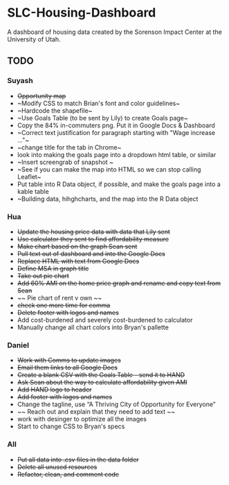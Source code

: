 # SLC-Housing-Dashboard

A dashboard of housing data created by the Sorenson Impact Center at the University of Utah. 

## TODO

### Suyash
* ~~Opportunity map~~
* ~Modify CSS to match Brian's font and color guidelines~
* ~Hardcode the shapefile~
* ~Use Goals Table (to be sent by Lily) to create Goals page~
* Copy the 84% in-commuters png. Put it in Google Docs & Dashboard
* ~Correct text justification for paragraph starting with "Wage increase ..."~
* ~change title for the tab in Chrome~
* look into making the goals page into a dropdown html table, or similar
* ~Insert screengrab of snapshot ~
* ~See if you can make the map into HTML so we can stop calling Leaflet~
* Put table into R Data object, if possible, and make the goals page into a kable table
* ~Building data, hihghcharts, and the map into the R Data object

### Hua
* ~~Update the housing price data with data that Lily sent~~
* ~~Use calculator they sent to find affordability measure~~
* ~~Make chart based on the graph Sean sent~~
* ~~Pull text out of dashboard and into the Google Docs~~
* ~~Replace HTML with text from Google Docs~~
* ~~Define MSA in graph title~~
* ~~Take out pie chart~~
* ~~Add 60% AMI on the home price graph and rename and copy text from Sean~~
* ~~ Pie chart of rent v own ~~
* ~~check one more time for comma~~
* ~~Delete footer with logos and names~~
* Add cost-burdened and severely cost-burdened to calculator
* Manually change all chart colors into Bryan's pallette 

### Daniel
* ~~Work with Comms to update images~~
* ~~Email them links to all Google Docs~~
* ~~Create a blank CSV with the Goals Table - send it to HAND~~
* ~~Ask Sean about the way to calculate affordability given AMI~~
* ~~Add HAND logo to header~~ 
* ~~Add footer with logos and names~~ 
* Change the tagline, use “A Thriving City of Opportunity for Everyone”
* ~~ Reach out and explain that they need to add text ~~
* work with desinger to optimize all the images
* Start to change CSS to Bryan's specs



### All
* ~~Put all data into .csv files in the data folder~~
* ~~Delete all unused resources~~
* ~~Refactor, clean, and comment code~~




